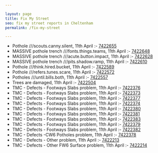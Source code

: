```yaml
---

layout: page
title: Fix My Street
seo: fix my street reports in Cheltenham
permalink: /fix-my-street

---
```


<!-- fix_marker starts -->

- Pothole ///scouts.canny.silent, 11th April :- [7422655](https://www.fixmystreet.com/report/7422655)
- MASSIVE pothole trench ///fonts.things.teams, 11th April :- [7422648](https://www.fixmystreet.com/report/7422648)
- MASSIVE pothole trench ///acute.button.impact, 11th April :- [7422628](https://www.fixmystreet.com/report/7422628)
- MASSIVE pothole trench ///pits.shadow.ramp, 11th April :- [7422610](https://www.fixmystreet.com/report/7422610)
- Pothole ///think.hired.bucket, 11th April :- [7422589](https://www.fixmystreet.com/report/7422589)
- Pothole ///refers.tunes.scare, 11th April :- [7422572](https://www.fixmystreet.com/report/7422572)
- Potholes ///until.bills.both, 11th April :- [7422557](https://www.fixmystreet.com/report/7422557)
- Trees are damaged, 11th April :- [7422504](https://www.fixmystreet.com/report/7422504)
- TMC - Defects - Footways Slabs problem, 11th April :- [7422376](https://www.fixmystreet.com/report/7422376)
- TMC - Defects - Footways Slabs problem, 11th April :- [7422373](https://www.fixmystreet.com/report/7422373)
- TMC - Defects - Footways Slabs problem, 11th April :- [7422377](https://www.fixmystreet.com/report/7422377)
- TMC - Defects - Footways Slabs problem, 11th April :- [7422374](https://www.fixmystreet.com/report/7422374)
- TMC - Defects - Footways Slabs problem, 11th April :- [7422380](https://www.fixmystreet.com/report/7422380)
- TMC - Defects - Footways Slabs problem, 11th April :- [7422381](https://www.fixmystreet.com/report/7422381)
- TMC - Defects - Footways Slabs problem, 11th April :- [7422383](https://www.fixmystreet.com/report/7422383)
- TMC - Defects - Footways Slabs problem, 11th April :- [7422379](https://www.fixmystreet.com/report/7422379)
- TMC - Defects - Footways Slabs problem, 11th April :- [7422382](https://www.fixmystreet.com/report/7422382)
- TMC - Defects -CW6 Potholes  problem, 11th April :- [7422378](https://www.fixmystreet.com/report/7422378)
- TMC - Defects - Other problem, 11th April :- [7422213](https://www.fixmystreet.com/report/7422213)
- TMC - Defects - Other FW6  Surface problem, 11th April :- [7422214](https://www.fixmystreet.com/report/7422214)

<!-- fix_marker ends -->